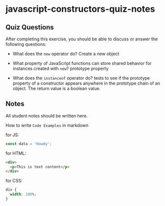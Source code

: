 # javascript-constructors-quiz-notes

## Quiz Questions

After completing this exercise, you should be able to discuss or answer the following questions:

- What does the `new` operator do?
  Create a new object

- What property of JavaScript functions can store shared behavior for instances created with `new`?
  prototype property

- What does the `instanceof` operator do?
  tests to see if the prototype property of a constructor appears anywhere in the prototype chain of an object. The return value is a boolean value.

## Notes

All student notes should be written here.

How to write `Code Examples` in markdown

for JS:

```javascript
const data = 'Howdy';
```

for HTML:

```html
<div>
  <p>This is text content</p>
</div>
```

for CSS:

```css
div {
  width: 100%;
}
```
